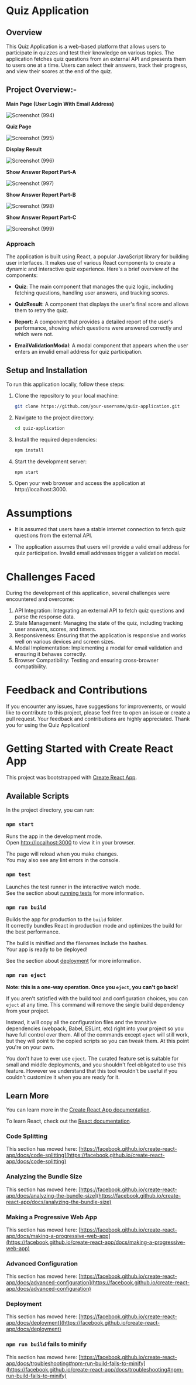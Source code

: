 # Quiz Application

## Overview

This Quiz Application is a web-based platform that allows users to participate in quizzes and test their knowledge on various topics. The application fetches quiz questions from an external API and presents them to users one at a time. Users can select their answers, track their progress, and view their scores at the end of the quiz.

## Project Overview:-
**Main Page (User Login With Email Address)**

![Screenshot (994)](https://github.com/Sonu589/Work32/assets/78155991/0caaba20-d911-46d9-a36a-020e21cc6f26)

**Quiz Page**

![Screenshot (995)](https://github.com/Sonu589/Work32/assets/78155991/4b00d58a-29da-4881-b47e-8e7ae079113d)

**Display Result**

![Screenshot (996)](https://github.com/Sonu589/Work32/assets/78155991/a51a3195-66d1-4f07-9f9c-d8600d7b48b8)

**Show Answer Report Part-A**

![Screenshot (997)](https://github.com/Sonu589/Work32/assets/78155991/73dbf8a2-905a-4800-a1b8-012202abafa3)

**Show Answer Report Part-B**

![Screenshot (998)](https://github.com/Sonu589/Work32/assets/78155991/9caa84db-92ec-4eb2-b96e-acb2d2e729c1)

**Show Answer Report Part-C**

![Screenshot (999)](https://github.com/Sonu589/Work32/assets/78155991/c986c3a5-ef29-424f-8b87-231655cf7110)

### Approach

The application is built using React, a popular JavaScript library for building user interfaces. It makes use of various React components to create a dynamic and interactive quiz experience. Here's a brief overview of the components:

- **Quiz**: The main component that manages the quiz logic, including fetching questions, handling user answers, and tracking scores.

- **QuizResult**: A component that displays the user's final score and allows them to retry the quiz.

- **Report**: A component that provides a detailed report of the user's performance, showing which questions were answered correctly and which were not.

- **EmailValidationModal**: A modal component that appears when the user enters an invalid email address for quiz participation.

## Setup and Installation

To run this application locally, follow these steps:

1. Clone the repository to your local machine:

   ```bash
   git clone https://github.com/your-username/quiz-application.git

1. Navigate to the project directory:

    ```bash
    cd quiz-application

2. Install the required dependencies:
    ```bash
    npm install

3. Start the development server:
    ```bash
    npm start
4. Open your web browser and access the application at http://localhost:3000.

# Assumptions

* It is assumed that users have a stable internet connection to fetch quiz questions from the external API.

* The application assumes that users will provide a valid email address for quiz participation. Invalid email addresses trigger a validation modal.

# Challenges Faced

During the development of this application, several challenges were encountered and overcome:
1. API Integration: Integrating an external API to fetch quiz questions and parse the response data.
2. State Management: Managing the state of the quiz, including tracking user answers, scores, and timers.
3. Responsiveness: Ensuring that the application is responsive and works well on various devices and screen sizes.
4. Modal Implementation: Implementing a modal for email validation and ensuring it behaves correctly.
5. Browser Compatibility: Testing and ensuring cross-browser compatibility.

# Feedback and Contributions

If you encounter any issues, have suggestions for improvements, or would like to contribute to this project, please feel free to open an issue or create a pull request. Your feedback and contributions are highly appreciated.
Thank you for using the Quiz Application!

# Getting Started with Create React App

This project was bootstrapped with [Create React App](https://github.com/facebook/create-react-app).

## Available Scripts

In the project directory, you can run:

### `npm start`

Runs the app in the development mode.\
Open [http://localhost:3000](http://localhost:3000) to view it in your browser.

The page will reload when you make changes.\
You may also see any lint errors in the console.

### `npm test`

Launches the test runner in the interactive watch mode.\
See the section about [running tests](https://facebook.github.io/create-react-app/docs/running-tests) for more information.

### `npm run build`

Builds the app for production to the `build` folder.\
It correctly bundles React in production mode and optimizes the build for the best performance.

The build is minified and the filenames include the hashes.\
Your app is ready to be deployed!

See the section about [deployment](https://facebook.github.io/create-react-app/docs/deployment) for more information.

### `npm run eject`

**Note: this is a one-way operation. Once you `eject`, you can't go back!**

If you aren't satisfied with the build tool and configuration choices, you can `eject` at any time. This command will remove the single build dependency from your project.

Instead, it will copy all the configuration files and the transitive dependencies (webpack, Babel, ESLint, etc) right into your project so you have full control over them. All of the commands except `eject` will still work, but they will point to the copied scripts so you can tweak them. At this point you're on your own.

You don't have to ever use `eject`. The curated feature set is suitable for small and middle deployments, and you shouldn't feel obligated to use this feature. However we understand that this tool wouldn't be useful if you couldn't customize it when you are ready for it.

## Learn More

You can learn more in the [Create React App documentation](https://facebook.github.io/create-react-app/docs/getting-started).

To learn React, check out the [React documentation](https://reactjs.org/).

### Code Splitting

This section has moved here: [https://facebook.github.io/create-react-app/docs/code-splitting](https://facebook.github.io/create-react-app/docs/code-splitting)

### Analyzing the Bundle Size

This section has moved here: [https://facebook.github.io/create-react-app/docs/analyzing-the-bundle-size](https://facebook.github.io/create-react-app/docs/analyzing-the-bundle-size)

### Making a Progressive Web App

This section has moved here: [https://facebook.github.io/create-react-app/docs/making-a-progressive-web-app](https://facebook.github.io/create-react-app/docs/making-a-progressive-web-app)

### Advanced Configuration

This section has moved here: [https://facebook.github.io/create-react-app/docs/advanced-configuration](https://facebook.github.io/create-react-app/docs/advanced-configuration)

### Deployment

This section has moved here: [https://facebook.github.io/create-react-app/docs/deployment](https://facebook.github.io/create-react-app/docs/deployment)

### `npm run build` fails to minify

This section has moved here: [https://facebook.github.io/create-react-app/docs/troubleshooting#npm-run-build-fails-to-minify](https://facebook.github.io/create-react-app/docs/troubleshooting#npm-run-build-fails-to-minify)
